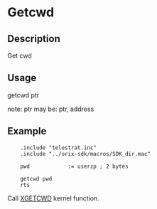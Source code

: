 # Getcwd

## Description

Get cwd

## Usage

getcwd ptr

note:
ptr may be: ptr, address

## Example

```ca65
    .include "telestrat.inc"
    .include "../orix-sdk/macros/SDK_dir.mac"

    pwd            := userzp ; 2 bytes

    getcwd pwd
    rts
```

Call [XGETCWD](../../../kernel/primitives/xgetcwd.md) kernel function.
